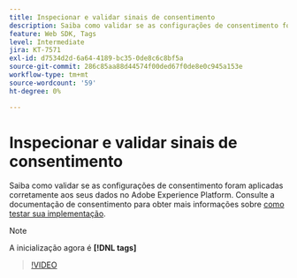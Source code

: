 ```yaml
---
title: Inspecionar e validar sinais de consentimento
description: Saiba como validar se as configurações de consentimento foram aplicadas corretamente aos seus dados no Adobe Experience Platform.
feature: Web SDK, Tags
level: Intermediate
jira: KT-7571
exl-id: d7534d2d-6a64-4189-bc35-0de8c6c8bf5a
source-git-commit: 286c85aa88d44574f00ded67f0de8e0c945a153e
workflow-type: tm+mt
source-wordcount: '59'
ht-degree: 0%

---
```


# Inspecionar e validar sinais de consentimento

Saiba como validar se as configurações de consentimento foram aplicadas corretamente aos seus dados no Adobe Experience Platform. Consulte a documentação de consentimento para obter mais informações sobre [como testar sua implementação](https://experienceleague.adobe.com/docs/experience-platform/landing/governance-privacy-security/consent/adobe/overview.html?lang=pt-BR#test-implementation).

>[!NOTE]
>
> A inicialização agora é **[!DNL tags]**

>[!VIDEO](https://video.tv.adobe.com/v/3443790/?learn=on&enablevpops&captions=por_br)
